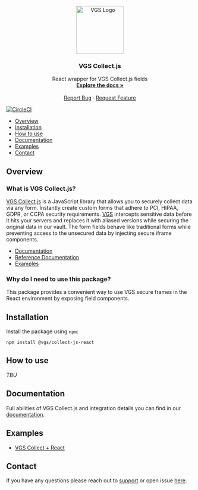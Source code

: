 <p align="center">
  <a href="https://www.verygoodsecurity.com/" rel="nofollow">
    <img src="https://avatars0.githubusercontent.com/u/17788525" width="128" alt="VGS Logo">
  </a>
  <h3 align="center">VGS Collect.js</h3>

  <p align="center">
    React wrapper for VGS Collect.js fields
    <br />
    <a href="https://www.verygoodsecurity.com/docs/vgs-collect/js/overview"><strong>Explore the docs »</strong></a>
    <br />
    <br />
    <a href="https://github.com/verygoodsecurity/collect-js-react/issues">Report Bug</a>
    ·
    <a href="https://github.com/verygoodsecurity/collect-js-react/issues">Request Feature</a>
  </p>
</p>

[![CircleCI](https://circleci.com/gh/verygoodsecurity/collect-js-react.svg?style=svg)](https://circleci.com/gh/circleci/circleci-docs)

* [Overview](#overview)
* [Installation](#installation)
* [How to use](#how-to-use)
* [Documentation](#documentation)
* [Examples](#examples)
* [Contact](#contact)

## Overview

### What is VGS Collect.js?

[VGS Collect.js](https://www.verygoodsecurity.com/docs/vgs-collect/js/overview) is a JavaScript library that allows you to securely collect data via any form. Instantly create custom forms that adhere to PCI, HIPAA, GDPR, or CCPA security requirements. [VGS](https://www.verygoodsecurity.com/) intercepts sensitive data before it hits your servers and replaces it with aliased versions while securing the original data in our vault. The form fields behave like traditional forms while preventing access to the unsecured data by injecting secure iframe components.

- [Documentation](https://www.verygoodsecurity.com/docs/vgs-collect/js/overview)
- [Reference Documentation](https://www.verygoodsecurity.com/docs/api/collect/)
- [Examples](https://verygoodsecurity.github.io/vgs-collect-examples)

### Why do I need to use this package?

This package provides a convenient way to use VGS secure frames in the React environment by exposing field components.

## Installation

Install the package using `npm`:

```
npm install @vgs/collect-js-react
```

## How to use

*TBU*

## Documentation

Full abilities of VGS Collect.js and integration details you can find in our [documentation](https://www.verygoodsecurity.com/docs/vgs-collect/js/integration).

## Examples

- [VGS Collect + React](https://stackblitz.com/edit/vgs-collect-js-react?file=src/App.js)

## Contact

If you have any questions please reach out to [support](mailto:support@verygoodsecurity.com) or open issue [here](https://github.com/verygoodsecurity/vgs-collect-js/issues).

